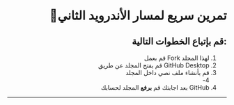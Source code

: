 <div dir = "rtl">
  
# تمرين سريع لمسار الأندرويد الثاني💚

##  :قم بإتباع الخطوات التالية

1. لهذا المجلد Fork قم بعمل
2. GitHub Desktop قم بفتح المجلد عن طريق  
3. قم بأنشاء ملف نصي داخل المجلد  
4- 
4. GitHub بعد اجابتك قم **برفع** المجلد لحسابك 
-------------------
</div>
